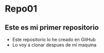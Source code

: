# Repo01

## Este es mi primer repositorio 
- Este repositorio lo he creado en GitHub
- Lo voy a clonar despues de mi maquina
